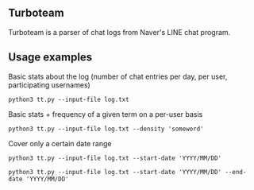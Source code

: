 ## Turboteam
Turboteam is a parser of chat logs from Naver's LINE chat program.

## Usage examples
Basic stats about the log (number of chat entries per day, per user, participating usernames)

```python3 tt.py --input-file log.txt```

Basic stats + frequency of a given term on a per-user basis

```python3 tt.py --input-file log.txt --density 'someword'```


Cover only a certain date range

```python3 tt.py --input-file log.txt --start-date 'YYYY/MM/DD'```

```python3 tt.py --input-file log.txt --start-date 'YYYY/MM/DD' --end-date 'YYYY/MM/DD'```
